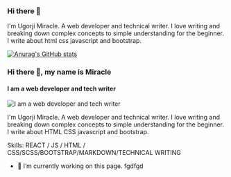 ### Hi there 👋
I'm Ugorji Miracle. A web developer and technical writer. I love writing and breaking down complex concepts to simple understanding for the beginner. I write about html css javascript and bootstrap.

[![Anurag's GitHub stats](https://github-readme-stats.vercel.app/api?username=amarealcoder)](https://github.com/anuraghazra/github-readme-stats)

### Hi there 👋, my name is Miracle
#### I am a web developer and tech writer
![I am a web developer and tech writer](https://arturssmirnovs.github.io/github-profile-readme-generator/images/banner.png)

I'm Ugorji Miracle. A web developer and technical writer. I love writing and breaking down complex concepts to simple understanding for the beginner. I write about HTML CSS javascript and bootstrap.

Skills: REACT / JS / HTML / CSS/SCSS/BOOTSTRAP/MARKDOWN/TECHNICAL WRITING

- 🔭 I’m currently working on this page. fgdfgd




